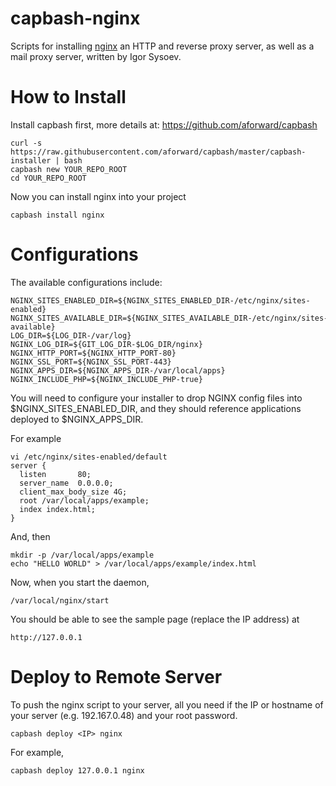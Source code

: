 capbash-nginx
==============

Scripts for installing [nginx](http://nginx.org/) an HTTP and reverse proxy server, as well as a mail proxy server, written by Igor Sysoev.

# How to Install #

Install capbash first, more details at:
https://github.com/aforward/capbash

```
curl -s https://raw.githubusercontent.com/aforward/capbash/master/capbash-installer | bash
capbash new YOUR_REPO_ROOT
cd YOUR_REPO_ROOT
```

Now you can install nginx into your project

```
capbash install nginx
```

# Configurations #

The available configurations include:

```
NGINX_SITES_ENABLED_DIR=${NGINX_SITES_ENABLED_DIR-/etc/nginx/sites-enabled}
NGINX_SITES_AVAILABLE_DIR=${NGINX_SITES_AVAILABLE_DIR-/etc/nginx/sites-available}
LOG_DIR=${LOG_DIR-/var/log}
NGINX_LOG_DIR=${GIT_LOG_DIR-$LOG_DIR/nginx}
NGINX_HTTP_PORT=${NGINX_HTTP_PORT-80}
NGINX_SSL_PORT=${NGINX_SSL_PORT-443}
NGINX_APPS_DIR=${NGINX_APPS_DIR-/var/local/apps}
NGINX_INCLUDE_PHP=${NGINX_INCLUDE_PHP-true}
```

You will need to configure your installer to drop NGINX config files into $NGINX_SITES_ENABLED_DIR, and they should reference
applications deployed to $NGINX_APPS_DIR.

For example

```
vi /etc/nginx/sites-enabled/default
server {
  listen       80;
  server_name  0.0.0.0;
  client_max_body_size 4G;
  root /var/local/apps/example;
  index index.html;
}
```

And, then

```
mkdir -p /var/local/apps/example
echo "HELLO WORLD" > /var/local/apps/example/index.html
```

Now, when you start the daemon,

```
/var/local/nginx/start
```

You should be able to see the sample page (replace the IP address) at

```
http://127.0.0.1
```


# Deploy to Remote Server #

To push the nginx script to your server, all you need if the IP or hostname of your server (e.g. 192.167.0.48) and your root password.

```
capbash deploy <IP> nginx
```

For example,

```
capbash deploy 127.0.0.1 nginx
```
